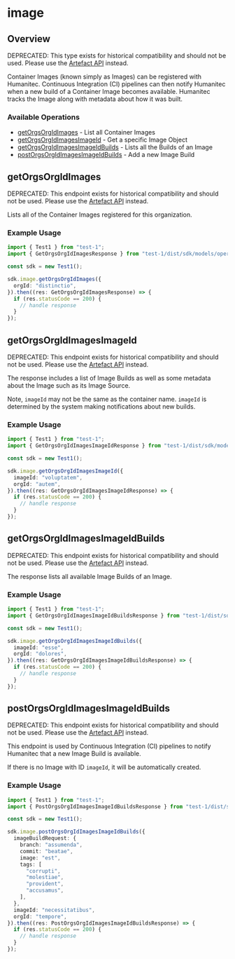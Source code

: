 # image

## Overview

DEPRECATED: This type exists for historical compatibility and should not be used. Please use the [Artefact API](https://api-docs.humanitec.com/#tag/Artefact) instead.

Container Images (known simply as Images) can be registered with Humanitec. Continuous Integration (CI) pipelines can then notify Humanitec when a new build of a Container Image becomes available. Humanitec tracks the Image along with metadata about how it was built.
<SchemaDefinition schemaRef="#/components/schemas/ImageRequest" />


### Available Operations

* [getOrgsOrgIdImages](#getorgsorgidimages) - List all Container Images
* [getOrgsOrgIdImagesImageId](#getorgsorgidimagesimageid) - Get a specific Image Object
* [getOrgsOrgIdImagesImageIdBuilds](#getorgsorgidimagesimageidbuilds) - Lists all the Builds of an Image
* [postOrgsOrgIdImagesImageIdBuilds](#postorgsorgidimagesimageidbuilds) - Add a new Image Build

## getOrgsOrgIdImages

DEPRECATED: This endpoint exists for historical compatibility and should not be used. Please use the [Artefact API](https://api-docs.humanitec.com/#tag/Artefact) instead.

Lists all of the Container Images registered for this organization.

### Example Usage

```typescript
import { Test1 } from "test-1";
import { GetOrgsOrgIdImagesResponse } from "test-1/dist/sdk/models/operations";

const sdk = new Test1();

sdk.image.getOrgsOrgIdImages({
  orgId: "distinctio",
}).then((res: GetOrgsOrgIdImagesResponse) => {
  if (res.statusCode == 200) {
    // handle response
  }
});
```

## getOrgsOrgIdImagesImageId

DEPRECATED: This endpoint exists for historical compatibility and should not be used. Please use the [Artefact API](https://api-docs.humanitec.com/#tag/Artefact) instead.

The response includes a list of Image Builds as well as some metadata about the Image such as its Image Source.

Note, `imageId` may not be the same as the container name. `imageId` is determined by the system making notifications about new builds.

### Example Usage

```typescript
import { Test1 } from "test-1";
import { GetOrgsOrgIdImagesImageIdResponse } from "test-1/dist/sdk/models/operations";

const sdk = new Test1();

sdk.image.getOrgsOrgIdImagesImageId({
  imageId: "voluptatem",
  orgId: "autem",
}).then((res: GetOrgsOrgIdImagesImageIdResponse) => {
  if (res.statusCode == 200) {
    // handle response
  }
});
```

## getOrgsOrgIdImagesImageIdBuilds

DEPRECATED: This endpoint exists for historical compatibility and should not be used. Please use the [Artefact API](https://api-docs.humanitec.com/#tag/Artefact) instead.

The response lists all available Image Builds of an Image.

### Example Usage

```typescript
import { Test1 } from "test-1";
import { GetOrgsOrgIdImagesImageIdBuildsResponse } from "test-1/dist/sdk/models/operations";

const sdk = new Test1();

sdk.image.getOrgsOrgIdImagesImageIdBuilds({
  imageId: "esse",
  orgId: "dolores",
}).then((res: GetOrgsOrgIdImagesImageIdBuildsResponse) => {
  if (res.statusCode == 200) {
    // handle response
  }
});
```

## postOrgsOrgIdImagesImageIdBuilds

DEPRECATED: This endpoint exists for historical compatibility and should not be used. Please use the [Artefact API](https://api-docs.humanitec.com/#tag/Artefact) instead.

This endpoint is used by Continuous Integration (CI) pipelines to notify Humanitec that a new Image Build is available.

If there is no Image with ID `imageId`, it will be automatically created.

### Example Usage

```typescript
import { Test1 } from "test-1";
import { PostOrgsOrgIdImagesImageIdBuildsResponse } from "test-1/dist/sdk/models/operations";

const sdk = new Test1();

sdk.image.postOrgsOrgIdImagesImageIdBuilds({
  imageBuildRequest: {
    branch: "assumenda",
    commit: "beatae",
    image: "est",
    tags: [
      "corrupti",
      "molestiae",
      "provident",
      "accusamus",
    ],
  },
  imageId: "necessitatibus",
  orgId: "tempore",
}).then((res: PostOrgsOrgIdImagesImageIdBuildsResponse) => {
  if (res.statusCode == 200) {
    // handle response
  }
});
```
